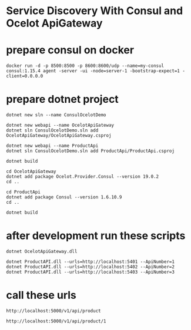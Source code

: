 # Service Discovery With Consul and Ocelot ApiGateway

# prepare consul on docker
``` 
docker run -d -p 8500:8500 -p 8600:8600/udp --name=my-consul consul:1.15.4 agent -server -ui -node=server-1 -bootstrap-expect=1 -client=0.0.0.0
``` 
# prepare dotnet project
``` 
dotnet new sln --name ConsulOcelotDemo
```
``` 
dotnet new webapi --name OcelotApiGateway
dotnet sln ConsulOcelotDemo.sln add OcelotApiGateway/OcelotApiGateway.csproj
```
``` 
dotnet new webapi --name ProductApi
dotnet sln ConsulOcelotDemo.sln add ProductApi/ProductApi.csproj

dotnet build
```
``` 
cd OcelotApiGateway
dotnet add package Ocelot.Provider.Consul --version 19.0.2
cd ..
```
``` 
cd ProductApi
dotnet add package Consul --version 1.6.10.9
cd ..

dotnet build
``` 
# after development run these scripts
``` 
dotnet OcelotApiGateway.dll

dotnet ProductAPI.dll --urls=http://localhost:5401 --ApiNumber=1
dotnet ProductAPI.dll --urls=http://localhost:5402 --ApiNumber=2
dotnet ProductAPI.dll --urls=http://localhost:5403 --ApiNumber=3
``` 
# call these urls
``` 
http://localhost:5000/v1/api/product

http://localhost:5000/v1/api/product/1
``` 

